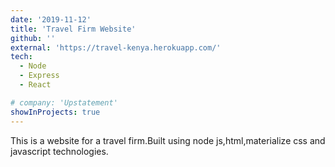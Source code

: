 ```yaml
---
date: '2019-11-12'
title: 'Travel Firm Website'
github: ''
external: 'https://travel-kenya.herokuapp.com/'
tech:
  - Node
  - Express
  - React

# company: 'Upstatement'
showInProjects: true
---
```


This is a website for a travel firm.Built using node js,html,materialize css and javascript technologies.

